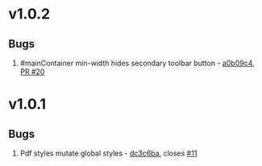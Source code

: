 # v1.0.2
## Bugs
1. #mainContainer min-width hides secondary toolbar button - [a0b09c4](https://github.com/sandanat/vue-pdf-app/pull/20/commits/a0b09c4b86632f0b816856534f3975a2c0817e62),  [PR #20](https://github.com/sandanat/vue-pdf-app/pull/20)

# v1.0.1
## Bugs
1. Pdf styles mutate global styles - [dc3c6ba](https://github.com/sandanat/vue-pdf-app/pull/13/commits/dc3c6ba7d9fde22753a9073c117628179e07e63e), closes [#11](https://github.com/sandanat/vue-pdf-app/issues/11)